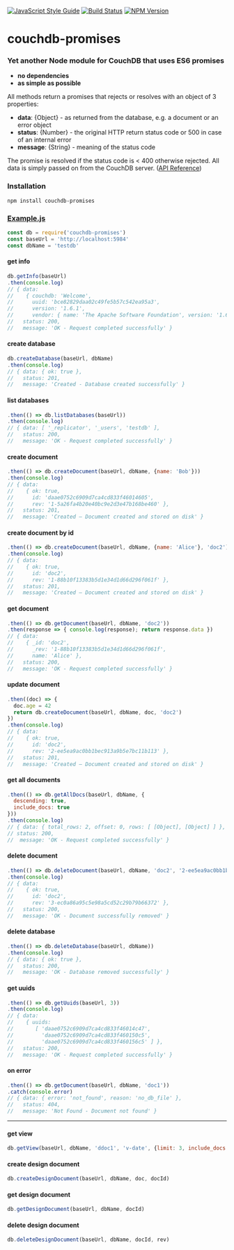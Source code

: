 
[![JavaScript Style Guide](https://img.shields.io/badge/code%20style-standard-brightgreen.svg)](http://standardjs.com/)
[![Build Status](https://travis-ci.org/pmorjan/couchdb-promises.svg?branch=master)](https://travis-ci.org/pmorjan/couchdb-promises)
[![NPM Version](https://img.shields.io/npm/v/couchdb-promises.svg)](https://www.npmjs.com/package/couchdb-promises)

# couchdb-promises

### Yet another Node module for CouchDB that uses ES6 promises

* **no dependencies**
* **as simple as possible**

All methods return a promises that rejects or resolves with an object of 3 properties:
* **data**: {Object} - as returned from the database, e.g. a document or an error object
* **status**: {Number} - the original HTTP return status code or 500 in case of an internal error
* **message**: {String} - meaning of the status code

The promise is resolved if the status code is < 400 otherwise rejected. All data is simply passed on from the CouchDB server. ([API Reference](http://docs.couchdb.org/en/stable/api/index.html))

### Installation
```
npm install couchdb-promises
```

### [Example.js](examples/example.js)

```javascript
const db = require('couchdb-promises')
const baseUrl = 'http://localhost:5984'
const dbName = 'testdb'
```

#### get info
```javascript
db.getInfo(baseUrl)
.then(console.log)
// { data:
//    { couchdb: 'Welcome',
//      uuid: 'bce82829daa02c49fe5b57c542ea95a3',
//      version: '1.6.1',
//      vendor: { name: 'The Apache Software Foundation', version: '1.6.1' } },
//   status: 200,
//   message: 'OK - Request completed successfully' }
```

#### create database
```javascript
db.createDatabase(baseUrl, dbName)
.then(console.log)
// { data: { ok: true },
//   status: 201,
//   message: 'Created - Database created successfully' }
```

#### list databases
```javascript
.then(() => db.listDatabases(baseUrl))
.then(console.log)
// { data: [ '_replicator', '_users', 'testdb' ],
//   status: 200,
//   message: 'OK - Request completed successfully' }
```

#### create document
```javascript
.then(() => db.createDocument(baseUrl, dbName, {name: 'Bob'}))
.then(console.log)
// { data:
//    { ok: true,
//      id: 'daae0752c6909d7ca4cd833f46014605',
//      rev: '1-5a26fa4b20e40bc9e2d3e47b168be460' },
//   status: 201,
//   message: 'Created – Document created and stored on disk' }
```

#### create document by id
```javascript
.then(() => db.createDocument(baseUrl, dbName, {name: 'Alice'}, 'doc2'))
.then(console.log)
// { data:
//    { ok: true,
//      id: 'doc2',
//      rev: '1-88b10f13383b5d1e34d1d66d296f061f' },
//   status: 201,
//   message: 'Created – Document created and stored on disk' }
```

#### get document
```javascript
.then(() => db.getDocument(baseUrl, dbName, 'doc2'))
.then(response => { console.log(response); return response.data })
// { data:
//    { _id: 'doc2',
//      _rev: '1-88b10f13383b5d1e34d1d66d296f061f',
//      name: 'Alice' },
//   status: 200,
//   message: 'OK - Request completed successfully' }
```

#### update document
```javascript
.then((doc) => {
  doc.age = 42
  return db.createDocument(baseUrl, dbName, doc, 'doc2')
})
.then(console.log)
// { data:
//    { ok: true,
//      id: 'doc2',
//      rev: '2-ee5ea9ac0bb1bec913a9b5e7bc11b113' },
//   status: 201,
//   message: 'Created – Document created and stored on disk' }
```

#### get all documents
```javascript
.then(() => db.getAllDocs(baseUrl, dbName, {
  descending: true,
  include_docs: true
}))
.then(console.log)
// { data: { total_rows: 2, offset: 0, rows: [ [Object], [Object] ] },
// status: 200,
//  message: 'OK - Request completed successfully' }
```

#### delete document
```javascript
.then(() => db.deleteDocument(baseUrl, dbName, 'doc2', '2-ee5ea9ac0bb1bec913a9b5e7bc11b113'))
.then(console.log)
// { data:
//    { ok: true,
//      id: 'doc2',
//      rev: '3-ec0a86a95c5e98a5cd52c29b79b66372' },
//   status: 200,
//   message: 'OK - Document successfully removed' }
```

#### delete database
```javascript
.then(() => db.deleteDatabase(baseUrl, dbName))
.then(console.log)
// { data: { ok: true },
//   status: 200,
//   message: 'OK - Database removed successfully' }
```

#### get uuids
```javascript
.then(() => db.getUuids(baseUrl, 3))
.then(console.log)
// { data:
//    { uuids:
//       [ 'daae0752c6909d7ca4cd833f46014c47',
//         'daae0752c6909d7ca4cd833f460150c5',
//         'daae0752c6909d7ca4cd833f460156c5' ] },
//   status: 200,
//   message: 'OK - Request completed successfully' }
```

#### on error
```javascript
.then(() => db.getDocument(baseUrl, dbName, 'doc1'))
.catch(console.error)
// { data: { error: 'not_found', reason: 'no_db_file' },
//   status: 404,
//   message: 'Not Found - Document not found' }
```

---

#### get view
```javascript
db.getView(baseUrl, dbName, 'ddoc1', 'v-date', {limit: 3, include_docs: true})
```

#### create design document
```javascript
db.createDesignDocument(baseUrl, dbName, doc, docId)
```

#### get design document
```javascript
db.getDesignDocument(baseUrl, dbName, docId)
```

#### delete design document
```javascript
db.deleteDesignDocument(baseUrl, dbName, docId, rev)
```
